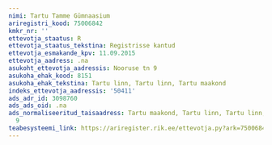```yaml
---
nimi: Tartu Tamme Gümnaasium
ariregistri_kood: 75006842
kmkr_nr: ''
ettevotja_staatus: R
ettevotja_staatus_tekstina: Registrisse kantud
ettevotja_esmakande_kpv: 11.09.2015
ettevotja_aadress: .na
asukoht_ettevotja_aadressis: Nooruse tn 9
asukoha_ehak_kood: 8151
asukoha_ehak_tekstina: Tartu linn, Tartu linn, Tartu maakond
indeks_ettevotja_aadressis: '50411'
ads_adr_id: 3098760
ads_ads_oid: .na
ads_normaliseeritud_taisaadress: Tartu maakond, Tartu linn, Tartu linn, Nooruse tn
  9
teabesysteemi_link: https://ariregister.rik.ee/ettevotja.py?ark=75006842&ref=rekvisiidid
---
```

